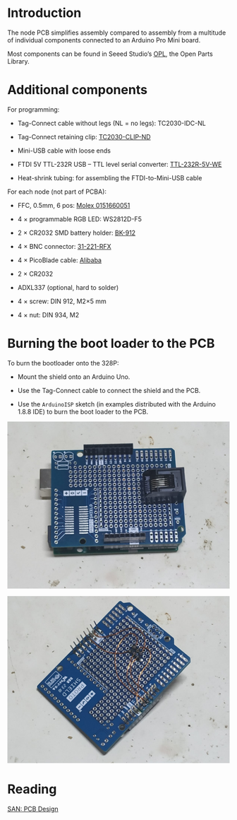 Introduction
============

The node PCB simplifies assembly compared to assembly from a multitude of
individual components connected to an Arduino Pro Mini board.

Most components can be found in Seeed Studio’s [OPL][1], the Open Parts Library.


Additional components
=====================

For programming:

  * Tag-Connect cable without legs (NL = no legs): TC2030-IDC-NL
  
  * Tag-Connect retaining clip: ‎[TC2030-CLIP-ND‎][3]
  
  * Mini-USB cable with loose ends
  
  * FTDI 5V TTL-232R USB – TTL level serial converter: [TTL-232R-5V-WE][7]
  
  * Heat-shrink tubing: for assembling the FTDI-to-Mini-USB cable

For each node (not part of PCBA):
  
  * FFC, 0.5mm, 6 pos: [Molex 0151660051][8]
  
  * 4 × programmable RGB LED: WS2812D-F5
  
  * 2 × CR2032 SMD battery holder: [BK-912][4]
  
  * 4 × BNC connector: [31-221-RFX][5]
  
  * 4 × PicoBlade cable: [Alibaba][6]
  
  * 2 × CR2032
  
  * ADXL337 (optional, hard to solder)
  
  * 4 × screw: DIN 912, M2×5 mm
  
  * 4 × nut: DIN 934, M2


Burning the boot loader to the PCB
==================================

To burn the bootloader onto the 328P:

  * Mount the shield onto an Arduino Uno.
  
  * Use the Tag-Connect cable to connect the shield and the PCB.
  
  * Use the `ArduinoISP` sketch (in examples distributed with the Arduino 1.8.8
    IDE) to burn the boot loader to the PCB.

![Burner shield top](images/shield_top.jpg)

![Burner shield bottom](images/shield_bottom.jpg)


Reading
=======

[SAN: PCB Design][2]


[1]: https://www.seeedstudio.com/opl.html
[2]: https://feklee.github.io/san/notes/db95a440-7520-4fa2-a001-c076d31a4e77/
[3]: https://www.digikey.de/short/pjm9zh
[4]: https://www.digikey.de/short/pjm9pw
[5]: https://www.digikey.de/short/pjm9pm
[6]: https://www.alibaba.com/product-detail/molex-picoblade-51021-1-25mm-pitch_60690837931.html
[7]: https://www.digikey.de/short/pjmbpr
[8]: https://www.digikey.de/short/pjmbw3
